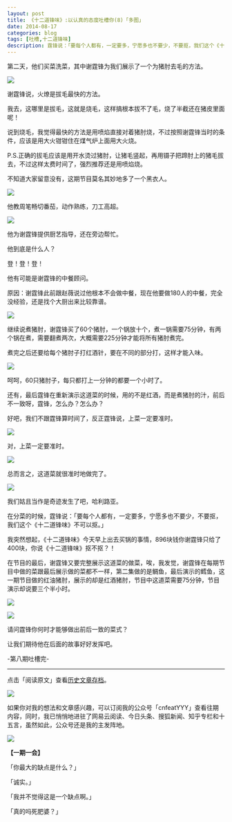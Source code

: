 ```yaml
---
layout: post
title: 《十二道锋味》:以认真的态度吐槽你(8)「多图」
date: 2014-08-17
categories: blog
tags: [吐槽,十二道锋味]
description: 霆锋说：「要每个人都有，一定要多，宁愿多也不要少，不要抠，我们这个《十二道锋味》不可以抠。」
---
```




第二天，他们买菜洗菜，其中谢霆锋为我们展示了一个为猪肘去毛的方法。

![](http://cnfeat.qiniudn.com/Image-2014-08-12-16-36-53.jpg)

谢霆锋说，火燎是拔毛最快的方法。

我去，这哪里是拔毛，这就是烧毛，这样搞根本拔不了毛，烧了半截还在猪皮里面呢！

说到烧毛，我觉得最快的方法是用喷焰直接对着猪肘烧，不过按照谢霆锋当时的条件，应该是用大火钳钳住在煤气炉上面用大火烧。

P.S.正确的拔毛应该是用开水烫过猪肘，让猪毛竖起，再用镊子把蹄肘上的猪毛拔去，不过这样太费时间了，强烈推荐还是用喷焰烧。

不知道大家留意没有，这期节目莫名其妙地多了一个黑衣人。

![](http://cnfeat.qiniudn.com/Image-2014-08-12-16-48-22.jpg)

他教周笔畅切番茄，动作熟练，刀工高超。

![](http://cnfeat.qiniudn.com/Image-2014-08-12-16-31-00.jpg)

他为谢霆锋提供厨艺指导，还在旁边帮忙。

他到底是什么人？

登！登！登！

他有可能是谢霆锋的中餐顾问。

原因：谢霆锋此前跟赵薇说过他根本不会做中餐，现在他要做180人的中餐，完全没经验，还是找个大厨出来比较靠谱。

![](http://cnfeat.qiniudn.com/Image-2014-08-12-16-55-31.jpg)

继续说煮猪肘，谢霆锋买了60个猪肘，一个锅放十个，煮一锅需要75分钟，有两个锅在煮，需要翻煮两次，大概需要225分钟才能将所有猪肘煮完。

煮完之后还要给每个猪肘子打红酒针，要在不同的部分打，这样才能入味。

![](http://cnfeat.qiniudn.com/Image-2014-08-12-17-25-53.jpg)

呵呵，60只猪肘子，每只都打上一分钟的都要一个小时了。

还有，最后霆锋在重新演示这道菜的时候，用的不是红酒，而是煮猪肘的汁，前后不一致呀，霆锋，怎么办？怎么办？

好吧，我们不跟霆锋算时间了，反正霆锋说，上菜一定要准时。

![](http://cnfeat.qiniudn.com/Image-2014-08-12-13-16-42.png)

对，上菜一定要准时。

![](http://cnfeat.qiniudn.com/Image-2014-08-07-15-24-41.jpg)


总而言之，这道菜就很准时地做完了。

![](http://cnfeat.qiniudn.com/Image-2014-08-12-17-33-51.jpg)

我们姑且当作是奇迹发生了吧，哈利路亚。

在分菜的时候，霆锋说：「要每个人都有，一定要多，宁愿多也不要少，不要抠，我们这个《十二道锋味》不可以抠。」

我突然想起，《十二道锋味》今天早上出去买锅的事情，896块钱你谢霆锋只给了400块，你说《十二道锋味》抠不抠？！

在节目的最后，谢霆锋又要完整展示这道菜的做菜，唉，我发觉，谢霆锋在每期节目中做的菜跟最后展示做的菜都不一样，第二集做的是鲷鱼，最后演示的鳕鱼，这一期节目做的红油猪肘，展示的却是红酒猪肘，节目中这道菜需要75分钟，节目演示却说要三个半小时。

![](http://cnfeat.qiniudn.com/Image-2014-08-12-17-47-20.jpg)

![](http://cnfeat.qiniudn.com/Image-2014-08-12-17-48-49.jpg)

请问霆锋你何时才能够做出前后一致的菜式？

让我们期待他在后面的故事好好发挥吧。

-第八期吐槽完-


---

点击「阅读原文」查看[历史文章存档](http://xiaoyan.work)。

![](http://cnfeat.qiniudn.com/mHDSX.png)

如果你对我的想法和文章感兴趣，可以订阅我的公众号「cnfeatYYY」查看往期内容，同时，我已悄悄地进驻了网易云阅读、今日头条、搜狐新闻、知乎专栏和十五言，虽然如此，公众号还是我的主发阵地。

![](http://cnfeat.qiniudn.com/signitrue-2014-07-11.png)


**【一期一会】**

「你最大的缺点是什么？」

「诚实。」

「我并不觉得这是一个缺点啊。」

「真的吗死肥婆？」


